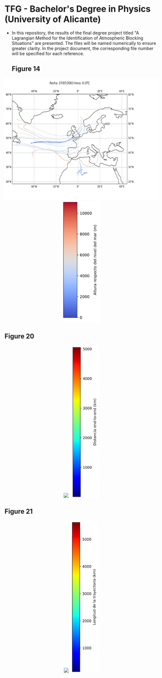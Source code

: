 # TFG - Bachelor's Degree in Physics (University of Alicante)

- In this repository, the results of the final degree project titled "A Lagrangian Method for the Identification of Atmospheric Blocking Situations" are presented. The files will be named numerically to ensure greater clarity. In the project document, the corresponding file number will be specified for each reference.


  ## Figure 14
<p align="center">
  <img src="https://github.com/JuanManuelRM7/tfg/raw/main/gifs/traj_25E.gif" height="400">
  <img src="https://github.com/JuanManuelRM7/tfg/raw/main/gifs_barras/barra_traj_25E.png" height="400">
</p>

 ## Figure 20
 <p align="center">
  <img src="https://github.com/JuanManuelRM7/tfg/raw/main/gifs/Figura_20_animada.gif" height="500">
  <img src="https://github.com/JuanManuelRM7/tfg/raw/main/gifs_barras/barra_20.png" height="500">
</p>
  
  
 ## Figure 21
 <p align="center">
  <img src="https://github.com/JuanManuelRM7/tfg/raw/main/gifs/Figura_21_animada.gif" height="500">
  <img src="https://github.com/JuanManuelRM7/tfg/raw/main/gifs_barras/barra_21.png" height="500">
</p>
